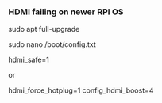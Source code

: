 ### HDMI failing on newer RPI OS

sudo apt full-upgrade

sudo nano /boot/config.txt

hdmi_safe=1

or

hdmi_force_hotplug=1 
config_hdmi_boost=4